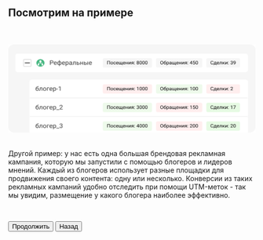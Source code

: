## Посмотрим на примере

<br>
<br>

<img src="7ScreenImage.png" alt="" width="100%" height="180px"/>

<br>
<br>

Другой пример: у нас есть одна большая брендовая рекламная кампания, которую мы запустили с помощью блогеров и лидеров мнений. Каждый из блогеров использует разные площадки для продвижения своего контента: одну или несколько. Конверсии из таких рекламных кампаний удобно отследить при помощи UTM-меток - так мы увидим, размещение у какого блогера наиболее эффективно.

<br>

<button b_to="/calltracking/Marketing.md" b_type="fill" b_theme="primary">Продолжить</button>
<button b_to="/calltracking/6Screen.md" b_type="outline" b_theme="secondary">Назад</button>